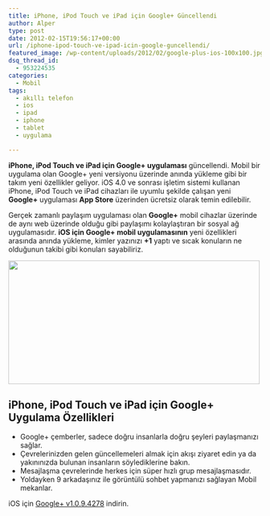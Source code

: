 ```yaml
---
title: iPhone, iPod Touch ve iPad için Google+ Güncellendi
author: Alper
type: post
date: 2012-02-15T19:56:17+00:00
url: /iphone-ipod-touch-ve-ipad-icin-google-guncellendi/
featured_image: /wp-content/uploads/2012/02/google-plus-ios-100x100.jpg
dsq_thread_id:
  - 953224535
categories:
  - Mobil
tags:
  - akıllı telefon
  - ios
  - ipad
  - iphone
  - tablet
  - uygulama

---
```

**iPhone, iPod Touch ve iPad için Google+ uygulaması** güncellendi. Mobil bir uygulama olan Google+ yeni versiyonu üzerinde anında yükleme gibi bir takım yeni özellikler geliyor. iOS 4.0 ve sonrası işletim sistemi kullanan iPhone, iPod Touch ve iPad cihazları ile uyumlu şekilde çalışan yeni **Google+** uygulaması **App Store** üzerinden ücretsiz olarak temin edilebilir.

Gerçek zamanlı paylaşım uygulaması olan **Google+** mobil cihazlar üzerinde de aynı web üzerinde olduğu gibi paylaşımı kolaylaştıran bir sosyal ağ uygulamasıdır. **iOS için Google+ mobil uygulamasının** yeni özellikleri arasında anında yükleme, kimler yazınızı **+1** yaptı ve sıcak konuların ne olduğunun takibi gibi konuları sayabiliriz.

<img class="aligncenter size-full wp-image-7797" title="google-plus-ios" src="https://www.murekkep.org/wp-content/uploads/2012/02/google-plus-ios.jpg" alt="" width="500" height="246" srcset="https://www.murekkep.org/wp-content/uploads/2012/02/google-plus-ios.jpg 500w, https://www.murekkep.org/wp-content/uploads/2012/02/google-plus-ios-400x196.jpg 400w, https://www.murekkep.org/wp-content/uploads/2012/02/google-plus-ios-50x24.jpg 50w, https://www.murekkep.org/wp-content/uploads/2012/02/google-plus-ios-254x125.jpg 254w" sizes="(max-width: 500px) 100vw, 500px" /> 

## iPhone, iPod Touch ve iPad için Google+ Uygulama Özellikleri

  * Google+ çemberler, sadece doğru insanlarla doğru şeyleri paylaşmanızı sağlar.
  * Çevrelerinizden gelen güncellemeleri almak için akışı ziyaret edin ya da yakınınızda bulunan insanların söylediklerine bakın.
  * Mesajlaşma çevrelerinde herkes için süper hızlı grup mesajlaşmasıdır.
  * Yoldayken 9 arkadaşınız ile görüntülü sohbet yapmanızı sağlayan Mobil mekanlar.

iOS için <a title="iOS Google+" href="http://itunes.apple.com/us/app/google+/id447119634" target="_blank">Google+ v1.0.9.4278</a> indirin.